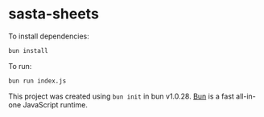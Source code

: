 # sasta-sheets

To install dependencies:

```bash
bun install
```

To run:

```bash
bun run index.js
```

This project was created using `bun init` in bun v1.0.28. [Bun](https://bun.sh) is a fast all-in-one JavaScript runtime.
